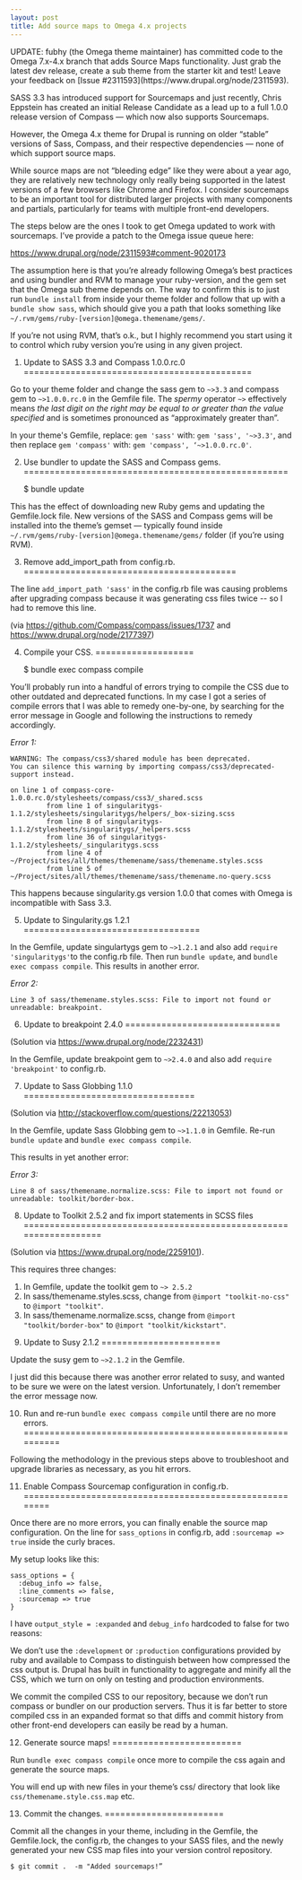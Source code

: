 ```yaml
---
layout: post
title: Add source maps to Omega 4.x projects
---
```


<div class="message">
UPDATE: fubhy (the Omega theme maintainer) has committed code to the Omega
7.x-4.x branch that adds Source Maps functionality.  Just grab the latest dev
release, create a sub theme from the starter kit and test! Leave your feedback
on [Issue #2311593](https://www.drupal.org/node/2311593).
</div>

SASS 3.3 has introduced support for Sourcemaps and just recently, Chris Eppstein
has created an initial Release Candidate as a lead up to a full 1.0.0 release
version of Compass — which now also supports Sourcemaps.

However, the Omega 4.x theme for Drupal is running on older “stable” versions of
Sass, Compass, and their respective dependencies — none of which support source
maps.

While source maps are not “bleeding edge” like they were about a year ago, they
are relatively new technology only really being supported in the latest versions
of a few browsers like Chrome and Firefox. I consider sourcemaps to be an
important tool for distributed larger projects with  many components and
partials, particularly for teams with multiple front-end developers.

The steps below are the ones I took to get Omega updated to work with
sourcemaps. I’ve provide a patch to the Omega issue queue here:

https://www.drupal.org/node/2311593#comment-9020173

The assumption here is that you’re already following Omega’s best practices and
using bundler and RVM to manage your ruby-version, and the gem set that the
Omega sub theme depends on. The way to confirm this is to just run `bundle
install` from inside your theme folder and follow that up with a
`bundle show sass`, which should give you a path that looks something
like `~/.rvm/gems/ruby-[version]@omega.themename/gems/`.

If you’re not using RVM, that’s o.k., but I highly recommend you start using it
to control which ruby version you’re using in any given project.


1) Update to SASS 3.3 and Compass 1.0.0.rc.0
============================================

Go to your theme folder and change the sass gem to `~>3.3`  and compass gem to
`~>1.0.0.rc.0` in the Gemfile file. The _spermy_ operator `~>` effectively means
*the last digit on the right may be equal to or greater than the value specified*
and is sometimes pronounced as “approximately greater than”.

In your theme's Gemfile, replace: `gem 'sass'` with: `gem 'sass', '~>3.3'`,  and
then replace `gem 'compass'` with: `gem 'compass', ‘~>1.0.0.rc.0'`.


2) Use bundler to update the SASS and Compass gems.
===================================================

    $ bundle update


This has the effect of downloading new Ruby gems and updating the Gemfile.lock
file. New versions of the SASS and Compass gems will be installed into the
theme’s gemset — typically found inside
`~/.rvm/gems/ruby-[version]@omega.themename/gems/` folder (if you’re using RVM).


3) Remove add_import_path from config.rb.
=========================================

The line `add_import_path 'sass'` in the config.rb file was causing problems
after upgrading compass because it was generating css files twice -- so I had to
remove this line.

(via https://github.com/Compass/compass/issues/1737 and https://www.drupal.org/node/2177397)



4) Compile your CSS.
===================

    $ bundle exec compass compile


You’ll probably run into a handful of errors trying to compile the CSS due to
other outdated and deprecated functions.  In my case I got a series of compile
errors that I was able to remedy one-by-one, by searching for the error message
in Google and following the instructions to remedy accordingly.

*Error 1:*
```
WARNING: The compass/css3/shared module has been deprecated.
You can silence this warning by importing compass/css3/deprecated-support instead.

on line 1 of compass-core-1.0.0.rc.0/stylesheets/compass/css3/_shared.scss
         from line 1 of singularitygs-1.1.2/stylesheets/singularitygs/helpers/_box-sizing.scss
         from line 8 of singularitygs-1.1.2/stylesheets/singularitygs/_helpers.scss
         from line 36 of singularitygs-1.1.2/stylesheets/_singularitygs.scss
         from line 4 of ~/Project/sites/all/themes/themename/sass/themename.styles.scss
         from line 5 of ~/Project/sites/all/themes/themename/sass/themename.no-query.scss
```

This happens because singularity.gs version 1.0.0 that comes with Omega is
incompatible with Sass 3.3.


5) Update to Singularity.gs 1.2.1
==================================

In the Gemfile, update singulartygs gem to `~>1.2.1` and also add `require
'singularitygs'`to the config.rb file. Then run `bundle update`, and  `bundle
exec compass compile`.  This results in another error.

*Error 2:*

```
Line 3 of sass/themename.styles.scss: File to import not found or unreadable: breakpoint.
```


6) Update to breakpoint 2.4.0
==============================

(Solution via https://www.drupal.org/node/2232431)

In the Gemfile, update breakpoint gem to `~>2.4.0` and also add `require
'breakpoint'`  to config.rb.


7) Update to Sass Globbing 1.1.0
=================================

(Solution via http://stackoverflow.com/questions/22213053)

In the Gemfile, update Sass Globbing gem to `~>1.1.0` in Gemfile. Re-run
`bundle update` and `bundle exec compass compile`.

This results in yet another error:

*Error 3:*

```
Line 8 of sass/themename.normalize.scss: File to import not found or unreadable: toolkit/border-box.
```


8) Update to Toolkit 2.5.2 and fix import statements in SCSS files
==================================================================

(Solution via https://www.drupal.org/node/2259101).

This requires three changes:

1.  In Gemfile, update the toolkit gem to `~> 2.5.2`
2.  In sass/themename.styles.scss,  change from `@import "toolkit-no-css"`
    to `@import "toolkit"`.
3.  In sass/themename.normalize.scss, change from `@import "toolkit/border-box"`
    to `@import "toolkit/kickstart"`.



9) Update to Susy 2.1.2
=======================

Update the susy gem to `~>2.1.2` in the Gemfile.

I just did this because there was another error related to susy, and wanted to
be sure we were on the latest version. Unfortunately, I don’t remember the error
message now.



10) Run and re-run `bundle exec compass compile` until there are no more errors.
==========================================================

Following the methodology in the previous steps above to troubleshoot and
upgrade libraries as necessary, as you hit errors.



11) Enable Compass Sourcemap configuration in config.rb.
========================================================

Once there are no more errors, you can finally enable the source map
configuration. On the line for `sass_options` in config.rb, add `:sourcemap =>
true`  inside the curly braces.

My setup looks like this:

```
sass_options = {
  :debug_info => false,
  :line_comments => false,
  :sourcemap => true
}
```

I have `output_style = :expanded` and `debug_info` hardcoded to false for two
reasons:

We don’t use the `:development` or `:production` configurations provided by ruby
and available to Compass to distinguish between how compressed the css output
is. Drupal has built in functionality to aggregate and minify all the CSS, which
we turn on only on testing and production environments.

We commit the compiled CSS to our repository, because we don’t run compass or
bundler on our production servers. Thus it is far better to store compiled css
in an expanded format so that diffs and commit history from other front-end
developers can easily be read by a human.



12) Generate source maps!
=========================

Run `bundle exec compass compile` once more to compile the css again and
generate the source maps.

You will end up with new files in your theme’s css/ directory that look like
`css/themename.style.css.map` etc.



13) Commit the changes.
=======================

Commit all the changes in your theme, including in the Gemfile, the
Gemfile.lock, the config.rb,  the changes to your SASS files, and the newly
generated your new CSS map files into your version control repository.

    $ git commit .  -m "Added sourcemaps!”


